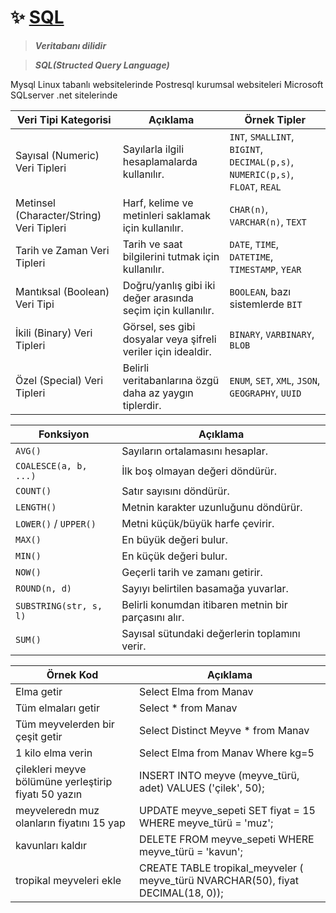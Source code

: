 # ✨ <ins> SQL</ins>
> _**Veritabanı dilidir**_
  
> _**SQL(Structed Query Language)**_

Mysql Linux tabanlı websitelerinde
Postresql kurumsal websiteleri
Microsoft SQLserver .net sitelerinde 

| Veri Tipi Kategorisi                     | Açıklama                                                               | Örnek Tipler                              |
|------------------------------------------|------------------------------------------------------------------------|-------------------------------------------|
| Sayısal (Numeric) Veri Tipleri           | Sayılarla ilgili hesaplamalarda kullanılır.                           | `INT`, `SMALLINT`, `BIGINT`, `DECIMAL(p,s)`, `NUMERIC(p,s)`, `FLOAT`, `REAL` |
| Metinsel (Character/String) Veri Tipleri | Harf, kelime ve metinleri saklamak için kullanılır.                   | `CHAR(n)`, `VARCHAR(n)`, `TEXT`           |
| Tarih ve Zaman Veri Tipleri              | Tarih ve saat bilgilerini tutmak için kullanılır.                     | `DATE`, `TIME`, `DATETIME`, `TIMESTAMP`, `YEAR` |
| Mantıksal (Boolean) Veri Tipi            | Doğru/yanlış gibi iki değer arasında seçim için kullanılır.           | `BOOLEAN`, bazı sistemlerde `BIT`         |
| İkili (Binary) Veri Tipleri              | Görsel, ses gibi dosyalar veya şifreli veriler için idealdir.         | `BINARY`, `VARBINARY`, `BLOB`             |
| Özel (Special) Veri Tipleri              | Belirli veritabanlarına özgü daha az yaygın tiplerdir.                | `ENUM`, `SET`, `XML`, `JSON`, `GEOGRAPHY`, `UUID` |


| Fonksiyon              | Açıklama                                                  |
|------------------------|-----------------------------------------------------------|
| `AVG()`                | Sayıların ortalamasını hesaplar.                          |
| `COALESCE(a, b, ...)`  | İlk boş olmayan değeri döndürür.                          |
| `COUNT()`              | Satır sayısını döndürür.                                   |
| `LENGTH()`             | Metnin karakter uzunluğunu döndürür.                      |
| `LOWER()` / `UPPER()`  | Metni küçük/büyük harfe çevirir.                          |
| `MAX()`                | En büyük değeri bulur.                                     |
| `MIN()`                | En küçük değeri bulur.                                     |
| `NOW()`                | Geçerli tarih ve zamanı getirir.                          |
| `ROUND(n, d)`          | Sayıyı belirtilen basamağa yuvarlar.                      |
| `SUBSTRING(str, s, l)` | Belirli konumdan itibaren metnin bir parçasını alır.     |
| `SUM()`                | Sayısal sütundaki değerlerin toplamını verir.             |

 


|Örnek Kod|Açıklama|
|------------------------|-----------------------------------------------------------|
| Elma getir         | Select Elma from Manav| 
| Tüm elmaları getir | Select * from Manav|
| Tüm meyvelerden bir çeşit getir | Select Distinct Meyve * from Manav|
| 1 kilo elma verin | Select Elma from Manav Where kg=5|
|çilekleri meyve bölümüne yerleştirip fiyatı 50 yazın | INSERT INTO meyve (meyve_türü, adet) VALUES ('çilek', 50);|
|meyveleredn muz olanların fiyatını 15 yap |UPDATE meyve_sepeti SET fiyat = 15 WHERE meyve_türü = 'muz';|
|kavunları kaldır|DELETE FROM meyve_sepeti WHERE meyve_türü = 'kavun';|
|tropikal meyveleri ekle |CREATE TABLE tropikal_meyveler (  meyve_türü NVARCHAR(50),  fiyat DECIMAL(18, 0));|















  